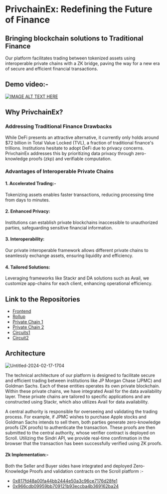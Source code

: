 #  PrivchainEx: Redefining the Future of Finance

## Bringing blockchain solutions to Traditional Finance
Our platform facilitates trading between tokenized assets using interoperable private chains with a ZK bridge, paving the way for a new era of secure and efficient financial transactions.

## Demo video:- 
[![IMAGE ALT TEXT HERE](https://github.com/PriviChainEx/.github/assets/101273941/12cd4d1c-e93f-4019-8619-4da0bb2bbfee)](https://www.youtube.com/watch?v=0PkmqRYKp_k)
## Why PrivchainEx?

### Addressing Traditional Finance Drawbacks
While DeFi presents an attractive alternative, it currently only holds around $72 billion in Total Value Locked (TVL), a fraction of traditional finance's trillions. Institutions hesitate to adopt DeFi due to privacy concerns. PrivchainEx addresses this by prioritizing data privacy through zero-knowledge proofs (zkp) and verifiable computation.

### Advantages of Interoperable Private Chains
#### 1. Accelerated Trading:- 
Tokenizing assets enables faster transactions, reducing processing time from days to minutes.

#### 2. Enhanced Privacy: 
Institutions can establish private blockchains inaccessible to unauthorized parties, safeguarding sensitive financial information.

#### 3. Interoperability: 
Our private interoperable framework allows different private chains to seamlessly exchange assets, ensuring liquidity and efficiency.

#### 4. Tailored Solutions: 
Leveraging frameworks like Stackr and DA solutions such as Avail, we customize app-chains for each client, enhancing operational efficiency.

## Link to the Repositories
- [Frontend](https://github.com/PriviChainEx/Frontend)
- [Rollup](https://github.com/PriviChainEx/CentralRegistry_Rollup)
- [Private Chain 1](https://github.com/PriviChainEx/Private_chain1)
- [Private Chain 2](https://github.com/PriviChainEx/Private_chain2)
- [Circuits1](https://github.com/PriviChainEx/Circuit_Sindri1)
- [Circuit2](https://github.com/PriviChainEx/Circuit_Sindri2)

## Architecture
![Untitled-2024-02-17-1704](https://github.com/PriviChainEx/.github/assets/101273941/ccf14db6-5607-4350-bce8-5c490d265769)

The technical architecture of our platform is designed to facilitate secure and efficient trading between institutions like JP Morgan Chase (JPMC) and Goldman Sachs. Each of these entities operates its own private blockchain. Within these private chains, we have integrated Avail for the data availability layer. These private chains are tailored to specific applications and are constructed using Stackr, which also utilizes Avail for data availability.

A central authority is responsible for overseeing and validating the trading process. For example, if JPMC wishes to purchase Apple stocks and Goldman Sachs intends to sell them, both parties generate zero-knowledge proofs (ZK proofs) to authenticate the transaction. These proofs are then submitted to the central authority, whose verifier contract is deployed on Scroll. Utilizing the Sindri API, we provide real-time confirmation in the browser that the transaction has been successfully verified using ZK proofs.

#### Zk Implementation:- 
Both the Seller and Buyer sides have integrated and deployed Zero-Knowledge Proofs and validation contracts on the Scroll platform :- 
- [0x817fd48a00fa44bb2444e50a3c96ce7176d28fe1](https://sepolia.scrollscan.com/address/0x817fd48a00fa44bb2444e50a3c96ce7176d28fe1#code)
- [0x966cdb09959bb709121b93eccba4b369162ba24](https://sepolia.scrollscan.com/address/0x966cdb09959bb709121b93eccba4b369162ba247#code)





